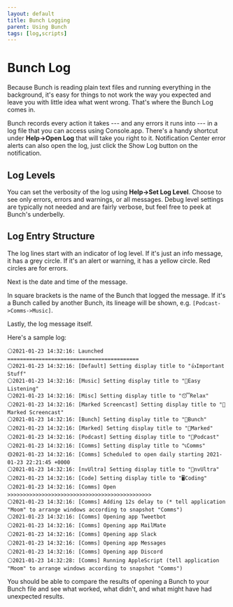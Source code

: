 ```yaml
---
layout: default
title: Bunch Logging
parent: Using Bunch
tags: [log,scripts]
---
```

# Bunch Log

Because Bunch is reading plain text files and running everything in the background, it's easy for things to not work the way you expected and leave you with little idea what went wrong. That's where the Bunch Log comes in.

Bunch records every action it takes --- and any errors it runs into --- in a log file that you can access using Console.app. There's a handy shortcut under __Help->Open Log__ that will take you right to it. Notification Center error alerts can also open the log, just click the Show Log button on the notification.

## Log Levels

You can set the verbosity of the log using __Help->Set Log Level__. Choose to see only errors, errors and warnings, or all messages. Debug level settings are typically not needed and are fairly verbose, but feel free to peek at Bunch's underbelly.

## Log Entry Structure

The log lines start with an indicator of log level. If it's just an info message, it has a grey circle. If it's an alert or warning, it has a yellow circle. Red circles are for errors.

Next is the date and time of the message.

In square brackets is the name of the Bunch that logged the message. If it's a Bunch called by another Bunch, its lineage will be shown, e.g. `[Podcast->Comms->Music]`.

Lastly, the log message itself.

Here's a sample log:

```
⚪2021-01-23 14:32:16: Launched ==========================================
⚪2021-01-23 14:32:16: [Default] Setting display title to "👍Important Stuff"
⚪2021-01-23 14:32:16: [Music] Setting display title to "🎵Easy Listening"
⚪2021-01-23 14:32:16: [Misc] Setting display title to "😴Relax"
⚪2021-01-23 14:32:16: [Marked Screencast] Setting display title to "🎥Marked Screencast"
⚪2021-01-23 14:32:16: [Bunch] Setting display title to "🍇Bunch"
⚪2021-01-23 14:32:16: [Marked] Setting display title to "📖Marked"
⚪2021-01-23 14:32:16: [Podcast] Setting display title to "🎤Podcast"
⚪2021-01-23 14:32:16: [Comms] Setting display title to "📞Comms"
🟡2021-01-23 14:32:16: [Comms] Scheduled to open daily starting 2021-01-23 22:21:45 +0000
⚪2021-01-23 14:32:16: [nvUltra] Setting display title to "🚀nvUltra"
⚪2021-01-23 14:32:16: [Code] Setting display title to "🖥Coding"
⚪2021-01-23 14:32:16: [Comms] Open >>>>>>>>>>>>>>>>>>>>>>>>>>>>>>>>>>>>>>>>>>>>>>
⚪2021-01-23 14:32:16: [Comms] Adding 12s delay to (* tell application "Moom" to arrange windows according to snapshot "Comms")
⚪2021-01-23 14:32:16: [Comms] Opening app Tweetbot 
⚪2021-01-23 14:32:16: [Comms] Opening app MailMate 
⚪2021-01-23 14:32:16: [Comms] Opening app Slack 
⚪2021-01-23 14:32:16: [Comms] Opening app Messages 
⚪2021-01-23 14:32:16: [Comms] Opening app Discord 
⚪2021-01-23 14:32:28: [Comms] Running AppleScript (tell application "Moom" to arrange windows according to snapshot "Comms")
```

You should be able to compare the results of opening a Bunch to your Bunch file and see what worked, what didn't, and what might have had unexpected results.
